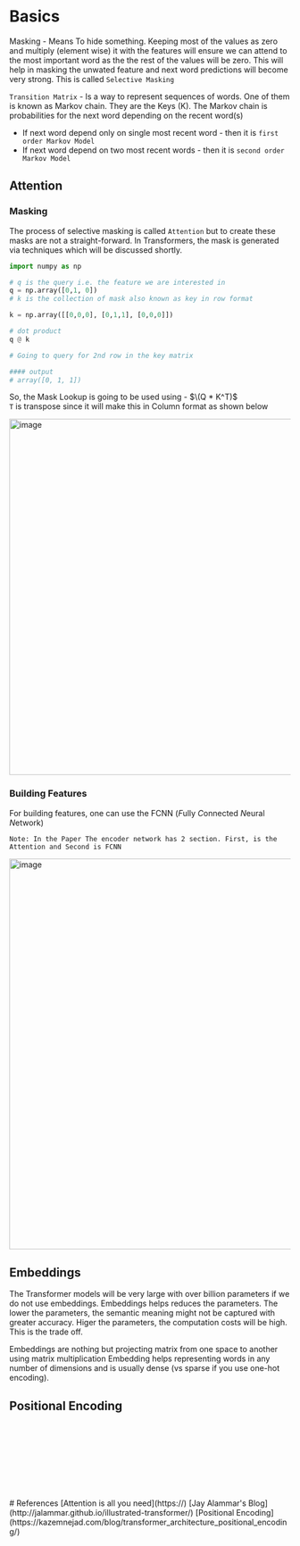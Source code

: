 # Basics

Masking - Means To hide something. Keeping most of the values as  zero and multiply (element wise) it with the features will ensure we can attend to the most important word as the the rest of the values will be zero. This will help in masking the unwated feature and next word predictions will become very strong. 
This is called `Selective Masking`

`Transition Matrix` - Is a way to represent sequences of words. One of them is known as Markov chain. They are the Keys (K).
The Markov chain is probabilities for the next word depending on the recent word(s)
  - If next word depend only on single most recent word - then it is `first order Markov Model`
  - If next word depend on two most recent words - then it is `second order Markov Model`
 


## Attention 

### Masking 

The process of selective masking is called `Attention` but to create these masks are not a straight-forward. 
In Transformers, the mask is generated via techniques which will be discussed shortly.


```python
import numpy as np

# q is the query i.e. the feature we are interested in
q = np.array([0,1, 0])
# k is the collection of mask also known as key in row format

k = np.array([[0,0,0], [0,1,1], [0,0,0]])

# dot product 
q @ k

# Going to query for 2nd row in the key matrix

#### output
# array([0, 1, 1])
```

So, the Mask Lookup is going to be used using  - $\(Q * K^T)$  
`T` is transpose since it will make this in Column format as shown below

<img width="638" alt="image" src="https://github.com/rvbug/NLP/assets/10928536/ba3a9cc0-46b8-44ae-94c3-c3c3ad2e6f2a">

### Building Features
For building features, one can use the FCNN (*F*ully *C*onnected *N*eural *N*etwork)

`Note: In the Paper The encoder network has 2 section. First, is the Attention and Second is FCNN`

<img width="700" alt="image" src="https://github.com/rvbug/NLP/assets/10928536/decf4f74-c119-43d7-b619-59a5caf425b8">


## Embeddings
The Transformer models will be very large with over billion parameters if we do not use embeddings.  Embeddings helps reduces the parameters.
The lower the parameters, the semantic meaning might not be captured with greater accuracy. Higer the parameters, the computation costs will be high.
This is the trade off.

Embeddings are nothing but projecting matrix from one space to another using matrix multiplication
Embedding helps representing words in any number of dimensions and is usually dense (vs sparse if you use one-hot encoding).


## Positional Encoding










<br>
<br>
<br>
<br>
<br>
<br>
<br>
<br>
# References
[Attention is all you need](https://)
[Jay Alammar's Blog](http://jalammar.github.io/illustrated-transformer/)
[Positional Encoding](https://kazemnejad.com/blog/transformer_architecture_positional_encoding/)

